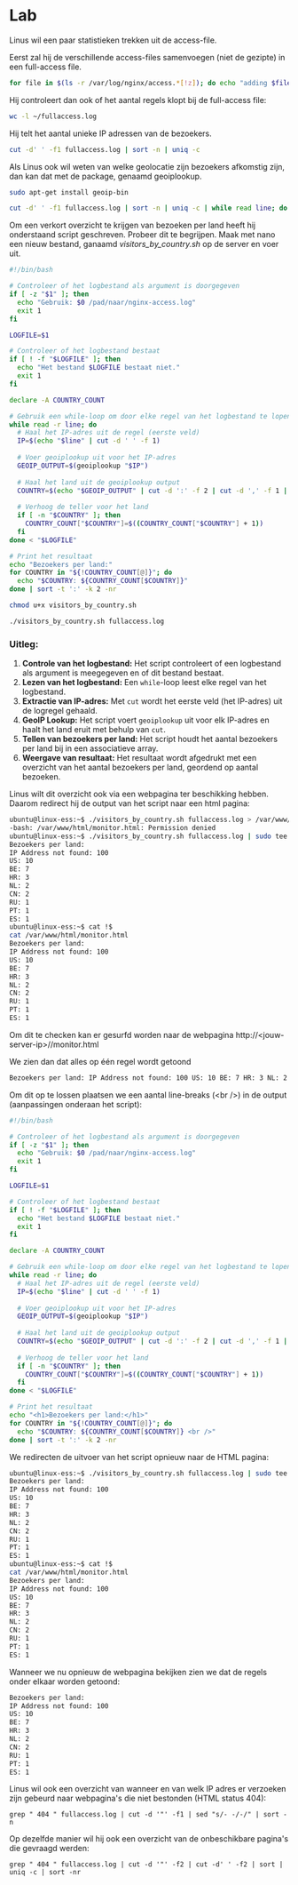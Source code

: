 # Lab <!-- {docsify-ignore} -->

Linus wil een paar statistieken trekken uit de access-file.

Eerst zal hij de verschillende access-files samenvoegen  (niet de gezipte) in een full-access file.

```bash
for file in $(ls -r /var/log/nginx/access.*[!z]); do echo "adding $file ($(wc -l $file | cut -d' ' -f1))"; cat $file >> ~/fullaccess.log; done
```



Hij controleert dan ook of het aantal regels klopt bij de full-access file:

```bash
wc -l ~/fullaccess.log
```



Hij telt het aantal unieke IP adressen van de bezoekers.

```bash
cut -d' ' -f1 fullaccess.log | sort -n | uniq -c
```



Als Linus ook wil weten van welke geolocatie zijn bezoekers afkomstig zijn, dan kan dat met de package, genaamd geoiplookup.

```bash
sudo apt-get install geoip-bin
```



```bash
cut -d' ' -f1 fullaccess.log | sort -n | uniq -c | while read line; do IP=$(echo $line | cut -d' ' -f2); COUNT=$(echo $line | cut -d' ' -f1);echo "$IP --- $COUNT --- $(geoiplookup $IP)"; done
```



Om een verkort overzicht te krijgen van bezoeken per land heeft hij onderstaand script geschreven. Probeer dit te begrijpen. Maak met nano een nieuw bestand, ganaamd *visitors_by_country.sh* op de server en voer uit.

```bash
#!/bin/bash

# Controleer of het logbestand als argument is doorgegeven
if [ -z "$1" ]; then
  echo "Gebruik: $0 /pad/naar/nginx-access.log"
  exit 1
fi

LOGFILE=$1

# Controleer of het logbestand bestaat
if [ ! -f "$LOGFILE" ]; then
  echo "Het bestand $LOGFILE bestaat niet."
  exit 1
fi

declare -A COUNTRY_COUNT

# Gebruik een while-loop om door elke regel van het logbestand te lopen
while read -r line; do
  # Haal het IP-adres uit de regel (eerste veld)
  IP=$(echo "$line" | cut -d ' ' -f 1)
  
  # Voer geoiplookup uit voor het IP-adres
  GEOIP_OUTPUT=$(geoiplookup "$IP")
  
  # Haal het land uit de geoiplookup output
  COUNTRY=$(echo "$GEOIP_OUTPUT" | cut -d ':' -f 2 | cut -d ',' -f 1 | xargs)
  
  # Verhoog de teller voor het land
  if [ -n "$COUNTRY" ]; then
    COUNTRY_COUNT["$COUNTRY"]=$((COUNTRY_COUNT["$COUNTRY"] + 1))
  fi
done < "$LOGFILE"

# Print het resultaat
echo "Bezoekers per land:"
for COUNTRY in "${!COUNTRY_COUNT[@]}"; do
  echo "$COUNTRY: ${COUNTRY_COUNT[$COUNTRY]}"
done | sort -t ':' -k 2 -nr

```



```bash
chmod u+x visitors_by_country.sh
```



```bash
./visitors_by_country.sh fullaccess.log
```



### Uitleg:

1. **Controle van het logbestand:** Het script controleert of een logbestand als argument is meegegeven en of dit bestand bestaat.
2. **Lezen van het logbestand:** Een `while`-loop leest elke regel van het logbestand.
3. **Extractie van IP-adres:** Met `cut` wordt het eerste veld (het IP-adres) uit de logregel gehaald.
4. **GeoIP Lookup:** Het script voert `geoiplookup` uit voor elk IP-adres en haalt het land eruit met behulp van `cut`.
5. **Tellen van bezoekers per land:** Het script houdt het aantal bezoekers per land bij in een associatieve array.
6. **Weergave van resultaat:** Het resultaat wordt afgedrukt met een overzicht van het aantal bezoekers per land, geordend op aantal bezoeken.





Linus wilt dit overzicht ook via een webpagina ter beschikking hebben. Daarom redirect hij de output van het script naar een html pagina:

```bash
ubuntu@linux-ess:~$ ./visitors_by_country.sh fullaccess.log > /var/www/html/monitor.html
-bash: /var/www/html/monitor.html: Permission denied
ubuntu@linux-ess:~$ ./visitors_by_country.sh fullaccess.log | sudo tee  /var/www/html/monitor.html
Bezoekers per land:
IP Address not found: 100
US: 10
BE: 7
HR: 3
NL: 2
CN: 2
RU: 1
PT: 1
ES: 1
ubuntu@linux-ess:~$ cat !$
cat /var/www/html/monitor.html
Bezoekers per land:
IP Address not found: 100
US: 10
BE: 7
HR: 3
NL: 2
CN: 2
RU: 1
PT: 1
ES: 1
```



Om dit te checken kan er gesurfd worden naar de webpagina  http://\<jouw-server-ip\>//monitor.html

We zien dan dat alles op één regel wordt getoond 

```html
Bezoekers per land: IP Address not found: 100 US: 10 BE: 7 HR: 3 NL: 2 CN: 2 RU: 1 PT: 1 ES: 1
```



Om dit op te lossen plaatsen we een aantal line-breaks (\<br /\>) in de output (aanpassingen onderaan het script):

```bash
#!/bin/bash

# Controleer of het logbestand als argument is doorgegeven
if [ -z "$1" ]; then
  echo "Gebruik: $0 /pad/naar/nginx-access.log"
  exit 1
fi

LOGFILE=$1

# Controleer of het logbestand bestaat
if [ ! -f "$LOGFILE" ]; then
  echo "Het bestand $LOGFILE bestaat niet."
  exit 1
fi

declare -A COUNTRY_COUNT

# Gebruik een while-loop om door elke regel van het logbestand te lopen
while read -r line; do
  # Haal het IP-adres uit de regel (eerste veld)
  IP=$(echo "$line" | cut -d ' ' -f 1)
  
  # Voer geoiplookup uit voor het IP-adres
  GEOIP_OUTPUT=$(geoiplookup "$IP")
  
  # Haal het land uit de geoiplookup output
  COUNTRY=$(echo "$GEOIP_OUTPUT" | cut -d ':' -f 2 | cut -d ',' -f 1 | xargs)
  
  # Verhoog de teller voor het land
  if [ -n "$COUNTRY" ]; then
    COUNTRY_COUNT["$COUNTRY"]=$((COUNTRY_COUNT["$COUNTRY"] + 1))
  fi
done < "$LOGFILE"

# Print het resultaat
echo "<h1>Bezoekers per land:</h1>"
for COUNTRY in "${!COUNTRY_COUNT[@]}"; do
  echo "$COUNTRY: ${COUNTRY_COUNT[$COUNTRY]} <br />"
done | sort -t ':' -k 2 -nr
```



We redirecten de uitvoer van het script opnieuw naar de HTML pagina:

```bash
ubuntu@linux-ess:~$ ./visitors_by_country.sh fullaccess.log | sudo tee  /var/www/html/monitor.html
Bezoekers per land:
IP Address not found: 100
US: 10
BE: 7
HR: 3
NL: 2
CN: 2
RU: 1
PT: 1
ES: 1
ubuntu@linux-ess:~$ cat !$
cat /var/www/html/monitor.html
Bezoekers per land:
IP Address not found: 100
US: 10
BE: 7
HR: 3
NL: 2
CN: 2
RU: 1
PT: 1
ES: 1
```



Wanneer we nu opnieuw de webpagina bekijken zien we dat de regels onder elkaar worden getoond:

```html
Bezoekers per land:
IP Address not found: 100
US: 10
BE: 7
HR: 3
NL: 2
CN: 2
RU: 1
PT: 1
ES: 1
```





Linus wil ook een overzicht van wanneer en van welk IP adres er verzoeken zijn gebeurd naar webpagina's die niet bestonden (HTML status 404):

```
grep " 404 " fullaccess.log | cut -d '"' -f1 | sed "s/- -/-/" | sort -n
```



Op dezelfde manier wil hij ook een overzicht van de onbeschikbare pagina's die gevraagd werden:

```
grep " 404 " fullaccess.log | cut -d '"' -f2 | cut -d' ' -f2 | sort | uniq -c | sort -nr
```



